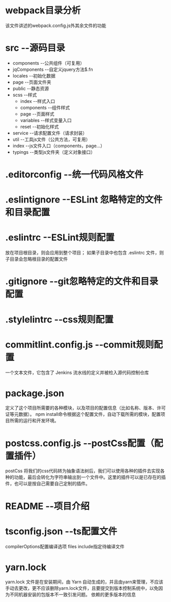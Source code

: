 # webpack目录分析

该文件讲述的webpack.config.js外其余文件的功能

# src --源码目录

* components --公共组件（可复用）
* jqComponents --自定义jquery方法$.fn
* locales --初始化数据
* page --页面文件夹
* public --静态资源
* scss --样式
  * index --样式入口
  * components --组件样式
  * page --页面样式
  * variables --样式变量入口
  * reset --初始化样式
* service --请求配置文件（请求封装）
* util --工具js文件（公共方法，可复用）
* index --js文件入口（components，page...）
* typings --类型js文件夹（定义对象接口）
# .editorconfig --统一代码风格文件
# .eslintignore --ESLint 忽略特定的文件和目录配置
# .eslintrc --ESLint规则配置
放在项目根目录，则会应用到整个项目；
如果子目录中也包含 .eslintrc 文件，则子目录会忽略根目录的配置文件
# .gitignore --git忽略特定的文件和目录配置
# .stylelintrc --css规则配置
# commitlint.config.js --commit规则配置
一个文本文件，它包含了 Jenkins 流水线的定义并被检入源代码控制仓库
# package.json
定义了这个项目所需要的各种模块，以及项目的配置信息（比如名称、版本、许可证等元数据）。
npm install命令根据这个配置文件，自动下载所需的模块，配置项目所需的运行和开发环境。
# postcss.config.js --postCss配置（配置插件）
postCss 将我们的css代码转为抽象语法树后，我们可以使用各种的插件去实现各种的功能，最后会转化为字符串输出到一个文件中。这里的插件可以是已存在的插件，也可以是按自己需要自己定制的插件。
# README --项目介绍
# tsconfig.json --ts配置文件
compilerOptions配置编译选项
files
include指定待编译文件
# yarn.lock
yarn.lock 文件是在安装期间，由 Yarn 自动生成的，并且由yarn来管理，不应该手动去更改，更不应该删除yarn.lock文件，且要提交到版本控制系统中，以免因为不同机器安装的包版本不一致引发问题。
依赖的更多版本的信息